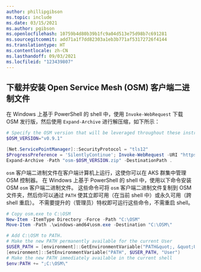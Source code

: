 ```yaml
---
author: phillipgibson
ms.topic: include
ms.date: 03/15/2021
ms.author: pgibson
ms.openlocfilehash: 10759b4d80b39b1fc9a04d513e75d98b7c691281
ms.sourcegitcommit: add71a1f7dd82303a1eb3b771af53172726f4144
ms.translationtype: HT
ms.contentlocale: zh-CN
ms.lasthandoff: 09/03/2021
ms.locfileid: "123439807"
---
```

## <a name="download-and-install-the-open-service-mesh-osm-client-binary"></a>下载并安装 Open Service Mesh (OSM) 客户端二进制文件

在 Windows 上基于 PowerShell 的 shell 中，使用 `Invoke-WebRequest` 下载 OSM 发行版，然后使用 `Expand-Archive` 进行解压缩，如下所示：

```powershell
# Specify the OSM version that will be leveraged throughout these instructions
$OSM_VERSION="v0.9.1"

[Net.ServicePointManager]::SecurityProtocol = "tls12"
$ProgressPreference = 'SilentlyContinue'; Invoke-WebRequest -URI "https://github.com/openservicemesh/osm/releases/download/$OSM_VERSION/osm-$OSM_VERSION-windows-amd64.zip&quot; -OutFile &quot;osm-$OSM_VERSION.zip"
Expand-Archive -Path "osm-$OSM_VERSION.zip" -DestinationPath .
```

`osm` 客户端二进制文件在客户端计算机上运行，这使你可以在 AKS 群集中管理 OSM 控制器。 在 Windows 上基于 PowerShell 的 shell 中，使用以下命令安装 OSM `osm` 客户端二进制文件。 这些命令可将 `osm` 客户端二进制文件复制到 OSM 文件夹，然后你可以通过 `PATH` 使其立即可用（在当前 shell 中）或永久可用（跨 shell 重启）。 不需要提升的（管理员）特权即可运行这些命令，不需重启 shell。

```powershell
# Copy osm.exe to C:\OSM
New-Item -ItemType Directory -Force -Path "C:\OSM"
Move-Item -Path .\windows-amd64\osm.exe -Destination "C:\OSM\"

# Add C:\OSM to PATH.
# Make the new PATH permanently available for the current User
$USER_PATH = [environment]::GetEnvironmentVariable("PATH&quot;, &quot;User&quot;) + &quot;;C:\OSM\"
[environment]::SetEnvironmentVariable("PATH", $USER_PATH, "User")
# Make the new PATH immediately available in the current shell
$env:PATH += ";C:\OSM\"
```
